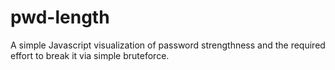 # pwd-length
A simple Javascript visualization of password strengthness and the required effort to break it via simple bruteforce.

